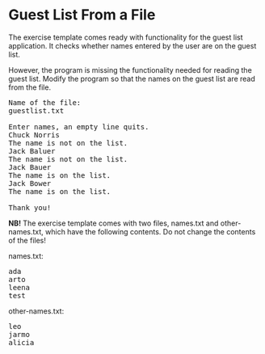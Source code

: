 # Guest List From a File
The exercise template comes ready with functionality for the guest list application. It checks whether names entered by the user are on the guest list.

However, the program is missing the functionality needed for reading the guest list. Modify the program so that the names on the guest list are read from the file.

<pre>
Name of the file:
guestlist.txt

Enter names, an empty line quits.
Chuck Norris
The name is not on the list.
Jack Baluer
The name is not on the list.
Jack Bauer
The name is on the list.
Jack Bower
The name is on the list.

Thank you!
</pre>

__NB!__ The exercise template comes with two files, names.txt and other-names.txt, which have the following contents. 
Do not change the contents of the files!

names.txt:
<pre>
ada
arto
leena
test
</pre>

other-names.txt:

<pre>
leo
jarmo
alicia
</pre>